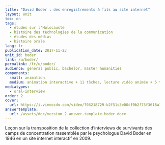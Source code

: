 ```yaml
---
title: "David Boder : des enregistrements à fils au site internet"
layout: unit
toc: on
tags:
  - études sur l’Holocauste
  - histoire des technologies de la communication
  - études des médias
  - histoire orale
lang: fr
publication_date: 2017-11-23
unit_id: boder
link: /u/boder/
permalink: /fr/u/boder/
audience: general public, bachelor, master humanities
components:
  small: animation
  medium: animation interactive + 11 tâches, lecture vidéo animée + 5 tâches
mediatypes: 
  - oral-interview
order: 2
cover:
  url: https://i.vimeocdn.com/video/708218729-b2f51c3e00df9b2f75f3618a1f04d264e1d49a863128379cc24c53083e8b5cdc-d?mw=960&mh=540&q=70
answertemplate:
  url: /assets/doc/version_2_answer-template-boder.docx
---
```


Leçon sur la transposition de la collection d’interviews de survivants des camps de concentration rassemblée par le psychologue David Boder en 1946 en un site internet interactif en 2009.

<!-- more -->
